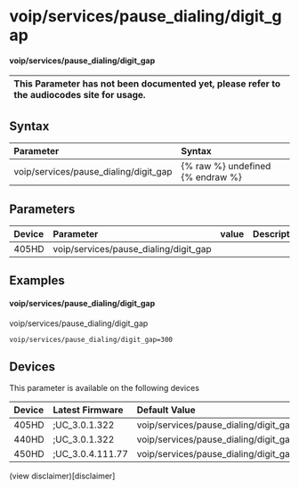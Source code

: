 ﻿---
description: voip/services/pause_dialing/digit_gap
search:
    keywords: ['voip','services','pause_dialing','digit_gap']
---

# voip/services/pause_dialing/digit_gap

#### voip/services/pause_dialing/digit_gap


| This Parameter has not been documented yet, please refer to the audiocodes site for usage.  |
| :--- |

## Syntax
| Parameter | Syntax |
| :--- | :--- |
|voip/services/pause_dialing/digit_gap | {% raw %} undefined {% endraw %} |

## Parameters
|Device|Parameter|value|Description|
|:---|:---|:---|:---|
| 405HD | voip/services/pause_dialing/digit_gap |  |  |

## Examples
#### voip/services/pause_dialing/digit_gap

voip/services/pause_dialing/digit_gap

```
voip/services/pause_dialing/digit_gap=300
```

## Devices
This parameter is available on the following devices

| Device | Latest Firmware | Default Value |
|:---|:---|:---|
| 405HD | ;UC_3.0.1.322 | voip/services/pause_dialing/digit_gap=300 
| 440HD | ;UC_3.0.1.322 | voip/services/pause_dialing/digit_gap=300 
| 450HD | ;UC_3.0.4.111.77 | voip/services/pause_dialing/digit_gap=300 

(view disclaimer)[disclaimer]
